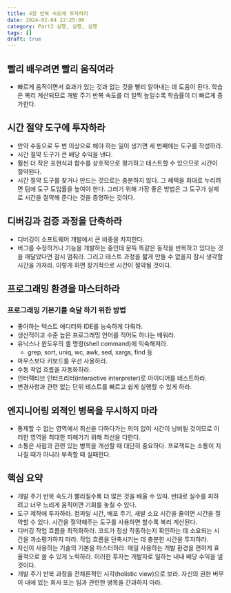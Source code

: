 ```yaml
---
title: 4장 반복 속도에 투자하라
date: 2024-02-04 22:25:00
category: Part2 실행, 실행, 실행
tags: []
draft: true
---
```


## 빨리 배우려면 빨리 움직여라

- 빠르게 움직이면서 효과가 있는 것과 없는 것을 빨리 알아내는 데 도움이 된다. 학습은 복리 계산되므로 개발 주기 반복 속도를 더 일찍 높일수록 학습률이 더 빠르게 증가한다.

## 시간 절약 도구에 투자하라

- 만약 수동으로 두 번 이상으로 해야 하는 일이 생기면 세 번째에는 도구를 작성하라.
- 시간 절약 도구가 큰 배당 수익을 낸다.
- 훨씬 더 작은 표현식과 함수를 상호적으로 평가하고 테스트할 수 있으므로 시간이 절약된다.
- 시간 절약 도구를 찾거나 만드는 것으로는 충분하지 않다. 그 혜택을 최대로 누리려면 팀에 도구 도입률을 높여야 한다. 그러기 위해 가장 좋은 방법은 그 도구가 실제로 시간을 절약해 준다는 것을 증명하는 것이다.

## 디버깅과 검증 과정을 단축하라

- 디버깅이 소프트웨어 개발에서 큰 비중을 차지한다.
- 버그를 수정하거나 기능을 개발하는 중인데 문뜩 똑같은 동작을 반복하고 있다는 것을 깨달았다면 잠시 멈춰라. 그리고 테스트 과정을 짧게 만들 수 없을지 잠시 생각할 시간을 가져라. 이렇게 하면 장기적으로 시간이 절약될 것이다.

## 프로그래밍 환경을 마스터하라

### 프로그래밍 기본기를 숙달 하기 위한 방법

- 좋아하는 텍스트 에디터와 IDE를 능숙하게 다뤄라.
- 생산적이고 수준 높은 프로그래밍 언어를 적어도 하나는 배워라.
- 유닉스나 윈도우의 셸 명령(shell command)에 익숙해져라.
  - grep, sort, uniq, wc, awk, sed, xargs, find 등
- 마우스보다 키보드를 우선 사용하라.
- 수동 작업 흐름을 자동화하라.
- 인터랙티브 인터프리터(interactive interpreter)로 아이디어를 테스트하라.
- 변경사항과 관련 없는 단위 테스트를 빠르고 쉽게 실행할 수 있게 하라.

## 엔지니어링 외적인 병목을 무시하지 마라

- 통제할 수 없는 영역에서 최선을 다하다가는 의미 없이 시간이 낭비될 것이므로 이러한 영역을 최대한 피해가기 위해 최선을 다한다.
- 소통은 사람과 관련 있는 병목을 개선할 때 대단히 중요하다. 프로젝트는 소통이 지나칠 때가 아니라 부족할 때 실패한다.

## 핵심 요약

- 개발 주기 반복 속도가 빨리질수록 더 많은 것을 배울 수 있따. 반대로 실수를 피하려고 너무 느리게 움직이면 기회를 놓칠 수 있다.
- 도구 제작에 투자하라. 컴파일 시간, 배포 주기, 새발 소요 시간을 줄이면 시간을 절약할 수 있다. 시간을 절약해주는 도구를 사용하면 할수록 복리 계산된다.
- 디버깅 작업 흐름을 최적화하라. 코드가 정상 작동하는지 확인하는 데 소요되는 시간을 과소평가하지 마라. 작업 흐름을 단축시키는 데 충분한 시간을 투자하라.
- 자신이 사용하는 기술의 기본을 마스터하라. 매일 사용하는 개발 환경을 편하게 효율적으로 쓸 수 있게 노력하라. 이러한 투자는 개발자로 일하는 내내 배당 수익을 낼 것이다.
- 개발 주기 반복 과정을 전체론적인 시각(holistic view)으로 보라. 자신의 권한 버무이 내에 있는 회사 또는 팀과 관련한 병목을 간과하지 마라.
